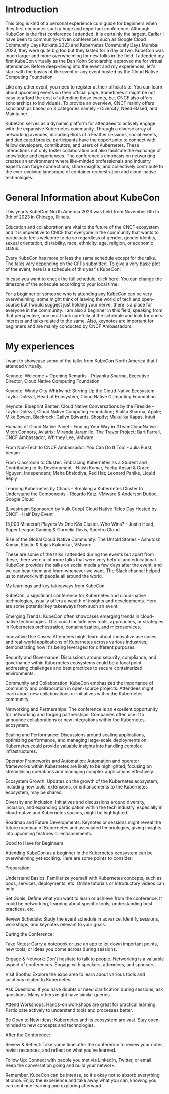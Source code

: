 # Introduction

This blog is kind of a personal experience cum guide for beginners when they first encounter such a huge and important conference. Although KubeCon is the first conference I attended, it is certainly the largest. Earlier I have been to community-driven conferences such as Google Cloud Community Days Kolkata 2023 and Kubernetes Community Days Mumbai 2023, they were quite big too but they lasted for a day or two. KubeCon was much larger and more overwhelming for new folks in the field. I attended my first KubeCon virtually as the Dan Kohn Scholarship approved me for virtual attendance. Before deep-diving into the event and my experiences, let's start with the basics of the event or any event hosted by the Cloud Native Computing Foundation.

Like any other event, you need to register at their official site. You can learn about upcoming events on their official page. Sometimes it might be not easy to afford the cost of attending these events, but CNCF also offers scholarships to individuals. To provide an overview, CNCF mainly offers scholarships based on 3 categories namely - Diversity, Need-Based, and Maintainer.

KubeCon serves as a dynamic platform for attendees to actively engage with the expansive Kubernetes community. Through a diverse array of networking avenues, including Birds of a Feather sessions, social events, and dedicated breaks, participants have the opportunity to connect with fellow developers, contributors, and users of Kubernetes. These interactions not only foster collaboration but also facilitate the exchange of knowledge and experiences. The conference's emphasis on networking creates an environment where like-minded professionals and industry experts can forge connections, share insights, and collectively contribute to the ever-evolving landscape of container orchestration and cloud-native technologies.

# General Information about KubeCon

This year's KubeCon North America 2023 was held from November 6th to 9th of 2023 in Chicago, Illinois.

Education and collaboration are vital to the future of the CNCF ecosystem and it is imperative to CNCF that everyone in the community that wants to participate feels welcome to do so regardless of gender, gender identity, sexual orientation, dis/ability, race, ethnicity, age, religion, or economic status.

Every KubeCon has more or less the same schedule except for the talks. The talks vary depending on the CFPs submitted. To give a very basic plot of the event, here is a schedule of this year's KubeCon:

In case you want to check the full schedule, click here. You can change the timezone of the schedule according to your local time.

For a beginner or someone who is attending any KubeCon can be very overwhelming, some might think of leaving the world of tech and open-source but I would suggest just holding your nerve, there is a place for everyone in the community. I am also a beginner in this field, speaking from that perspective, one must look carefully at the schedule and look for one's interests and talks related to the same. Also, keynotes are important for beginners and are mainly conducted by CNCF Ambassadors.

# My experiences

I want to showcase some of the talks from KubeCon North America that I attended virtually.

Keynote: Welcome + Opening Remarks - Priyanka Sharma, Executive Director, Cloud Native Computing Foundation

Keynote: Windy City Whirlwind: Stirring Up the Cloud Native Ecosystem - Taylor Dolezal, Head of Ecosystem, Cloud Native Computing Foundation

Keynote: Blueprint Banter: Cloud Native Conversations by the Fireside - Taylor Dolezal, Cloud Native Computing Foundation; Alolita Sharma, Apple; Mike Bowen, Blackrock; Cailyn Edwards, Shopify; Mukulika Kapas, Intuit

Humans of Cloud Native Panel – Finding Your Way in #TeamCloudNative - Mitch Connors, Aviatrix; Miranda Jaramillo, The Trevor Project; Bart Farrell, CNCF Ambassador; Whitney Lee, VMware

From Non-Tech to CNCF Ambassador: You Can Do It Too! - Julia Furst, Veeam

From Classroom to Cluster: Embracing Kubernetes as a Student and Contributing to Its Development - Nitish Kumar, Faeka Ansari & Grace Nguyen, Independent; Meha Bhalodiya, Red Hat; Leonard Pahlke, Liquid Reply

Learning Kubernetes by Chaos – Breaking a Kubernetes Cluster to Understand the Components - Ricardo Katz, VMware & Anderson Duboc, Google Cloud

[Livestream Sponsored by Vulk Coop] Cloud Native Telco Day Hosted by CNCF - Half Day Event

15,000 Minecraft Players Vs One K8s Cluster. Who Wins? - Justin Head, Super League Gaming & Cornelia Davis, Spectro Cloud

Rise of the Global Cloud Native Community: The Untold Stories - Ashutosh Kumar, Elastic & Rajas Kakodkar, VMware

These are some of the talks I attended during the events but apart from these, there were a lot more talks that were very helpful and educational. KubeCon provides the talks on social media a few days after the event, and we can hear them and learn whenever we want. The Slack channel helped us to network with people all around the world.

My learnings and key takeaways from KubeCon

KubeCon, a significant conference for Kubernetes and cloud-native technologies, usually offers a wealth of insights and developments. Here are some potential key takeaways from such an event:

Emerging Trends: KubeCon often showcases emerging trends in cloud-native technologies. This could include new tools, approaches, or strategies in Kubernetes orchestration, containerization, and microservices.

Innovative Use Cases: Attendees might learn about innovative use cases and real-world applications of Kubernetes across various industries, demonstrating how it's being leveraged for different purposes.

Security and Governance: Discussions around security, compliance, and governance within Kubernetes ecosystems could be a focal point, addressing challenges and best practices to secure containerized environments.

Community and Collaboration: KubeCon emphasizes the importance of community and collaboration in open-source projects. Attendees might learn about new collaborations or initiatives within the Kubernetes community.

Networking and Partnerships: The conference is an excellent opportunity for networking and forging partnerships. Companies often use it to announce collaborations or new integrations within the Kubernetes ecosystem.

Scaling and Performance: Discussions around scaling applications, optimizing performance, and managing large-scale deployments on Kubernetes could provide valuable insights into handling complex infrastructures.

Operator Frameworks and Automation: Automation and operator frameworks within Kubernetes are likely to be highlighted, focusing on streamlining operations and managing complex applications effectively.

Ecosystem Growth: Updates on the growth of the Kubernetes ecosystem, including new tools, extensions, or enhancements to the Kubernetes ecosystem, may be shared.

Diversity and Inclusion: Initiatives and discussions around diversity, inclusion, and expanding participation within the tech industry, especially in cloud-native and Kubernetes spaces, might be highlighted.

Roadmap and Future Developments: Keynotes or sessions might reveal the future roadmap of Kubernetes and associated technologies, giving insights into upcoming features or enhancements.

Good to Have for Beginners

Attending KubeCon as a beginner in the Kubernetes ecosystem can be overwhelming yet exciting. Here are some points to consider:

Preparation:

Understand Basics: Familiarize yourself with Kubernetes concepts, such as pods, services, deployments, etc. Online tutorials or introductory videos can help.

Set Goals: Define what you want to learn or achieve from the conference. It could be networking, learning about specific tools, understanding best practices, etc.

Review Schedule: Study the event schedule in advance. Identify sessions, workshops, and keynotes relevant to your goals.

During the Conference:

Take Notes: Carry a notebook or use an app to jot down important points, new tools, or ideas you come across during sessions.

Engage & Network: Don't hesitate to talk to people. Networking is a valuable aspect of conferences. Engage with speakers, attendees, and sponsors.

Visit Booths: Explore the expo area to learn about various tools and solutions related to Kubernetes.

Ask Questions: If you have doubts or need clarification during sessions, ask questions. Many others might have similar queries.

Attend Workshops: Hands-on workshops are great for practical learning. Participate actively to understand tools and processes better.

Be Open to New Ideas: Kubernetes and its ecosystem are vast. Stay open-minded to new concepts and technologies.

After the Conference:

Review & Reflect: Take some time after the conference to review your notes, revisit resources, and reflect on what you've learned.

Follow Up: Connect with people you met via LinkedIn, Twitter, or email. Keep the conversation going and build your network.

Remember, KubeCon can be intense, so it's okay not to absorb everything at once. Enjoy the experience and take away what you can, knowing you can continue learning and exploring afterward.
